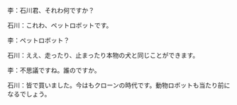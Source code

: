 ﻿李：石川君、それわ何ですか？

石川：これわ、ペットロボットです。

李：ペットロボット？

石川：ええ、走ったり、止まったり本物の犬と同じことができます。

李：不思議ですね。誰のですか。

石川：皆で買いました。今はもクローンの時代です。動物ロボットも当たり前になるでしょう。

